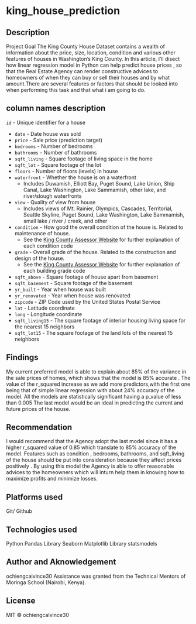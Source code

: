 # king_house_prediction
## Description
Project Goal
The King County House Dataset contains a wealth of information about the price, size, location, condition and various other features of houses in Washington’s King County. In this article, I’ll disect how linear regression model in Python can help predict house prices , so that the Real Estate Agency can render constructive advices to homeowners of when they can buy or sell their houses and by what amount.There are several features or factors that should be looked into when performing this task and that what i am going to do.
## column names description
 `id` - Unique identifier for a house
* `date` - Date house was sold
* `price` - Sale price (prediction target)
* `bedrooms` - Number of bedrooms
* `bathrooms` - Number of bathrooms
* `sqft_living` - Square footage of living space in the home
* `sqft_lot` - Square footage of the lot
* `floors` - Number of floors (levels) in house
* `waterfront` - Whether the house is on a waterfront
  * Includes Duwamish, Elliott Bay, Puget Sound, Lake Union, Ship Canal, Lake Washington, Lake Sammamish, other lake, and river/slough waterfronts
* `view` - Quality of view from house
  * Includes views of Mt. Rainier, Olympics, Cascades, Territorial, Seattle Skyline, Puget Sound, Lake Washington, Lake Sammamish, small lake / river / creek, and other
* `condition` - How good the overall condition of the house is. Related to maintenance of house.
  * See the [King County Assessor Website](https://info.kingcounty.gov/assessor/esales/Glossary.aspx?type=r) for further explanation of each condition code
* `grade` - Overall grade of the house. Related to the construction and design of the house.
  * See the [King County Assessor Website](https://info.kingcounty.gov/assessor/esales/Glossary.aspx?type=r) for further explanation of each building grade code
* `sqft_above` - Square footage of house apart from basement
* `sqft_basement` - Square footage of the basement
* `yr_built` - Year when house was built
* `yr_renovated` - Year when house was renovated
* `zipcode` - ZIP Code used by the United States Postal Service
* `lat` - Latitude coordinate
* `long` - Longitude coordinate
* `sqft_living15` - The square footage of interior housing living space for the nearest 15 neighbors
* `sqft_lot15` - The square footage of the land lots of the nearest 15 neighbors



## Findings
My current preferred model is able to explain about 85% of the variance in the sale prices of homes, which shows that the model is 85% accurate .
The value of the r_squared increase as we add more predictors,with the first one being that of simple linear regression with about 24% accuracy of the model.
All the models are statistically significant having a p_value of less than 0.005
The last model would be an ideal in predicting the current and future prices of the house.


## Recommendation
I would recommend that the Agency adopt the last model since it has a higher r_squared value of 0.85 which translate to 85% accuracy of the model.
Features such as condition , bedrooms, bathrooms, and sqft_living of the house should be put into consideration because they affect prices positively .
By using this model the Agency is able to offer reasonable advices to the homeowners which will inturn help them in knowing how to maximize profits and minimize losses.




## Platforms used
Git/ Github

## Technologies used
Python
Pandas Library
Seaborn
Matplotlib Library
statsmodels
## Author and Aknowledgement
ochiengcalvince30 Assistance was granted from the Technical Mentors of Moringa School (Nairobi, Kenya).

## License
MIT © ochiengcalvince30
